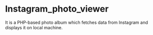 # Instagram_photo_viewer


It is a PHP-based photo album which fetches data from Instagram and displays it on local machine.

